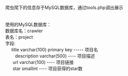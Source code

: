 <div><div>爬虫爬下的信息存于MySQL数据库，通过tools.php调出展示</div><div><br></div><div><br></div><div>使用的MySQL数据库：</div><div>数据库名：crawler</div><div>表名：project</div><div>字段:</div><div><span style="white-space:pre">		</span>title varchar(100) primary key ----- 项目名</div><div><span style="white-space:pre">		</span>description varchar(500) ---- 项目描述</div><div><span style="white-space:pre">		</span>url varchar(100) ---- 项目链接</div><div><span style="white-space:pre">		</span>star smallint ---- 项目获得的star数</div></div>

